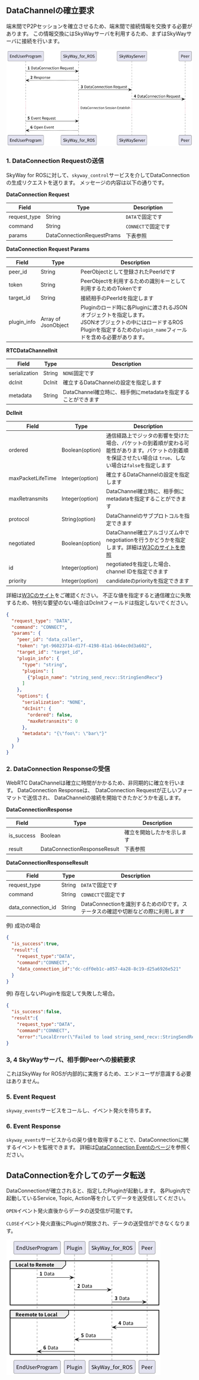 
## DataChannelの確立要求

端末間でP2Pセッションを確立させるため、端末間で接続情報を交換する必要があります。
この情報交換にはSkyWayサーバを利用するため、まずはSkyWayサーバに接続を行います。

![DataChannelの確立要求](./img/sequence_connect_datachannel.png "DataChannelの確立要求")

### 1. DataConnection Requestの送信

SkyWay for ROSに対して、`skyway_control`サービスを介してDataConnectionの生成リクエストを送ります。
メッセージの内容は以下の通りです。

**DataConnection Request**

| Field        | Type                       | Description    |
|--------------|----------------------------|----------------|
| request_type | String                     | `DATA`で固定です    |
| command      | String                     | `CONNECT`で固定です |
| params       | DataConnectionRequestPrams | 下表参照           


**DataConnection Request Params**

| Field           | Type                         | Description                                                                                                       |
|-----------------|------------------------------|-------------------------------------------------------------------------------------------------------------------|
| peer_id         | String                       | PeerObjectとして登録されたPeerIdです                                                                                        |
| token           | String                       | PeerObjectを利用するための識別キーとして利用するためのTokenです                                                                           |
| target_id       | String                       | 接続相手のPeerIdを指定します                                                                                                 |
| plugin_info     | Array of JsonObject          | Pluginのロード時に各Pluginに渡されるJSONオブジェクトを指定します。<br/>JSONオブジェクトの中にはロードするROS Pluginを指定するための`plugin_name`フィールドを含める必要があります。 |

**RTCDataChannelInit**

| Field         | Type     | Description                                 |
|---------------|----------|---------------------------------------------|
| serialization | String   | `NONE`固定です                                  |
| dcInit        | DcInit   | 確立するDataChannelの設定を指定します                    |
| metadata      | String   | DataChannel確立時に、相手側にmetadataを指定することができます    |


**DclInit**

| Field             | Type            | Description                                                                                                     |
|-------------------|-----------------|-----------------------------------------------------------------------------------------------------------------|
| ordered           | Boolean(option) | 通信経路上でジッタの影響を受けた場合、パケットの到着順が変わる可能性があります。パケットの到着順を保証させたい場合は `true`、しない場合は`false`を指定します                           |
| maxPacketLifeTime | Integer(option) | 確立するDataChannelの設定を指定します                                                                                        |
| maxRetransmits    | Integer(option) | DataChannel確立時に、相手側にmetadataを指定することができます                                                                        |
| protocol          | String(option)  | DataChannelのサブプロトコルを指定できます                                                                                      |
| negotiated        | Boolean(option) | DataChannel確立アルゴリズム中でnegotiationを行うかどうかを指定します。詳細は[W3Cのサイトを参照](https://w3c.github.io/webrtc-pc/#rtcdatachannel)  |
| id                | Integer(option) | negotiatedを指定した場合、channel IDを指定できます                                                                             |
| priority          | Integer(option) | candidateのpriorityを指定できます                                                                                       |


詳細は[W3Cのサイト](https://w3c.github.io/webrtc-pc/#dom-rtcdatachannelinit)をご確認ください。
不正な値を指定すると通信確立に失敗するため、特別な要望のない場合はDcInitフィールドは指定しないでください。

```json
{
  "request_type": "DATA",
  "command": "CONNECT",
  "params": {
    "peer_id": "data_caller",
    "token": "pt-96023714-d17f-4198-81a1-b64ec0d3a602",
    "target_id": "target_id", 
    "plugin_info": {
      "type": "string",
      "plugins": [
        {"plugin_name": "string_send_recv::StringSendRecv"}
      ]
    },
    "options": {
      "serialization": "NONE",
      "dcInit": {
        "ordered": false,
        "maxRetransmits": 0
      }, 
      "metadata": "{\"foo\": \"bar\"}"
    }
  }
}
```

### 2. DataConnection Responseの受信

WebRTC DataChannelは確立に時間がかかるため、非同期的に確立を行います。
DataConnection Responseは、　DataConnection Requestが正しいフォーマットで送信され、
DataChannelの接続を開始できたかどうかを返します。


**DataConnectionResponse**


| Field      | Type                         | Description    |
|------------|------------------------------|----------------|
| is_success | Boolean                      | 確立を開始したかを示します  |
| result       | DataConnectionResponseResult | 下表参照           |

**DataConnectionResponseResult**

| Field              | Type   | Description                                      |
|--------------------|--------|--------------------------------------------------|
| request_type       | String | `DATA`で固定です                                      |
| command            | String | `CONNECT`で固定です                                   |
| data_connection_id | String | DataConnectionを識別するためのIDです。ステータスの確認や切断などの際に利用します |

例) 成功の場合
```json
{
  "is_success":true,
  "result":{
    "request_type":"DATA",
    "command":"CONNECT",
    "data_connection_id":"dc-cdf0eb1c-a057-4a28-8c19-d25a6926e521"
  }
}
```

例) 存在しないPluginを指定して失敗した場合。
```json
{
  "is_success":false,
  "result":{
    "request_type":"DATA",
    "command":"CONNECT",
    "error":"LocalError(\"Failed to load string_send_recv::StringSendRecvAccording to the loaded plugin descriptions the class string_send_recv::StringSendRecv with base class type skyway_plugin::SkyWayStringPlugin does not exist. Declared types are  string_loopback::StringLoopback string_pub_sub::StringPubSub\")"}
}
```

### 3, 4 SkyWayサーバ、相手側Peerへの接続要求

これはSkyWay for ROSが内部的に実施するため、エンドユーザが意識する必要はありません。

### 5. Event Request

`skyway_events`サービスをコールし、イベント発火を待ちます。

### 6. Event Response

`skyway_events`サービスからの戻り値を取得することで、DataConnectionに関するイベントを監視できます。
詳細は[DataConnection Eventのページ](./data_event.md)を参照ください。

## DataConnectionを介してのデータ転送

DataConnectionが確立されると、指定したPluginが起動します。
各Plugin内で起動しているService, Topic, Action等を介してデータを送受信してください。

`OPEN`イベント発火直後からデータの送受信が可能です。

`CLOSE`イベント発火直後にPluginが開放され、データの送受信ができなくなります。

![Dataの転送](./img/sequence_data_flow.png "Dataの転送")
